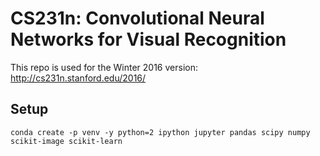 # CS231n: Convolutional Neural Networks for Visual Recognition 

This repo is used for the Winter 2016 version: http://cs231n.stanford.edu/2016/

## Setup

```
conda create -p venv -y python=2 ipython jupyter pandas scipy numpy scikit-image scikit-learn
```
